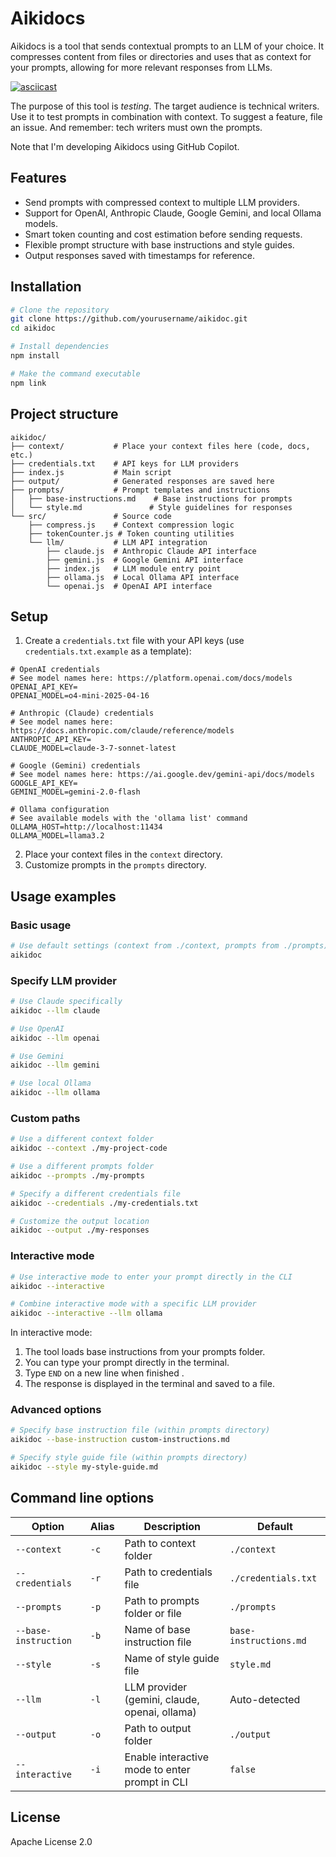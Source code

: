 # Aikidocs

Aikidocs is a tool that sends contextual prompts to an LLM of your choice. It compresses content from files or directories and uses that as context for your prompts, allowing for more relevant responses from LLMs.

[![asciicast](https://asciinema.org/a/lTO5lCq3oj1YrumHu8DoGigoi.svg)](https://asciinema.org/a/lTO5lCq3oj1YrumHu8DoGigoi)

The purpose of this tool is _testing_. The target audience is technical writers. Use it to test prompts in combination with context. To suggest a feature, file an issue. And remember: tech writers must own the prompts.

Note that I'm developing Aikidocs using GitHub Copilot.

## Features

- Send prompts with compressed context to multiple LLM providers.
- Support for OpenAI, Anthropic Claude, Google Gemini, and local Ollama models.
- Smart token counting and cost estimation before sending requests.
- Flexible prompt structure with base instructions and style guides.
- Output responses saved with timestamps for reference.

## Installation

```bash
# Clone the repository
git clone https://github.com/yourusername/aikidoc.git
cd aikidoc

# Install dependencies
npm install

# Make the command executable
npm link
```

## Project structure

```
aikidoc/
├── context/           # Place your context files here (code, docs, etc.)
├── credentials.txt    # API keys for LLM providers
├── index.js           # Main script
├── output/            # Generated responses are saved here
├── prompts/           # Prompt templates and instructions
│   ├── base-instructions.md    # Base instructions for prompts
│   └── style.md               # Style guidelines for responses
└── src/               # Source code
    ├── compress.js    # Context compression logic
    ├── tokenCounter.js # Token counting utilities
    └── llm/           # LLM API integration
        ├── claude.js  # Anthropic Claude API interface
        ├── gemini.js  # Google Gemini API interface
        ├── index.js   # LLM module entry point
        ├── ollama.js  # Local Ollama API interface
        └── openai.js  # OpenAI API interface
```

## Setup

1. Create a `credentials.txt` file with your API keys (use `credentials.txt.example` as a template):

```
# OpenAI credentials
# See model names here: https://platform.openai.com/docs/models
OPENAI_API_KEY=
OPENAI_MODEL=o4-mini-2025-04-16

# Anthropic (Claude) credentials
# See model names here: https://docs.anthropic.com/claude/reference/models
ANTHROPIC_API_KEY=
CLAUDE_MODEL=claude-3-7-sonnet-latest

# Google (Gemini) credentials
# See model names here: https://ai.google.dev/gemini-api/docs/models
GOOGLE_API_KEY=
GEMINI_MODEL=gemini-2.0-flash

# Ollama configuration
# See available models with the 'ollama list' command
OLLAMA_HOST=http://localhost:11434
OLLAMA_MODEL=llama3.2
```

2. Place your context files in the `context` directory.
3. Customize prompts in the `prompts` directory.

## Usage examples

### Basic usage

```bash
# Use default settings (context from ./context, prompts from ./prompts)
aikidoc
```

### Specify LLM provider

```bash
# Use Claude specifically
aikidoc --llm claude

# Use OpenAI
aikidoc --llm openai

# Use Gemini
aikidoc --llm gemini

# Use local Ollama
aikidoc --llm ollama
```

### Custom paths

```bash
# Use a different context folder
aikidoc --context ./my-project-code

# Use a different prompts folder
aikidoc --prompts ./my-prompts

# Specify a different credentials file
aikidoc --credentials ./my-credentials.txt

# Customize the output location
aikidoc --output ./my-responses
```

### Interactive mode

```bash
# Use interactive mode to enter your prompt directly in the CLI
aikidoc --interactive

# Combine interactive mode with a specific LLM provider
aikidoc --interactive --llm ollama
```

In interactive mode:

1. The tool loads base instructions from your prompts folder.
2. You can type your prompt directly in the terminal.
3. Type `END` on a new line when finished .
4. The response is displayed in the terminal and saved to a file.

### Advanced options

```bash
# Specify base instruction file (within prompts directory)
aikidoc --base-instruction custom-instructions.md

# Specify style guide file (within prompts directory)
aikidoc --style my-style-guide.md
```

## Command line options

| Option | Alias | Description | Default |
|--------|-------|-------------|---------|
| `--context` | `-c` | Path to context folder | `./context` |
| `--credentials` | `-r` | Path to credentials file | `./credentials.txt` |
| `--prompts` | `-p` | Path to prompts folder or file | `./prompts` |
| `--base-instruction` | `-b` | Name of base instruction file | `base-instructions.md` |
| `--style` | `-s` | Name of style guide file | `style.md` |
| `--llm` | `-l` | LLM provider (gemini, claude, openai, ollama) | Auto-detected |
| `--output` | `-o` | Path to output folder | `./output` |
| `--interactive` | `-i` | Enable interactive mode to enter prompt in CLI | `false` |

## License

Apache License 2.0
